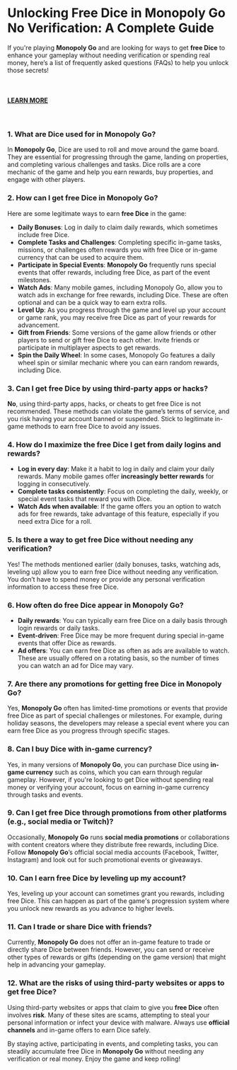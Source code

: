 <h1>Unlocking Free Dice in Monopoly Go No Verification: A Complete Guide</h1>
<p>If you're playing <strong>Monopoly Go</strong> and are looking for ways to get <strong>free Dice</strong> to enhance your gameplay without needing verification or spending real money, here&rsquo;s a list of frequently asked questions (FAQs) to help you unlock those secrets!</p>
<p>&nbsp;</p>
<h4><a href="https://graph.org/Monopoly-Go-Free-Dice-No-Verification-02-08">LEARN MORE</a></h4>
<p>&nbsp;</p>
<h3>1. <strong>What are Dice used for in Monopoly Go?</strong></h3>
<p>In <strong>Monopoly Go</strong>, Dice are used to roll and move around the game board. They are essential for progressing through the game, landing on properties, and completing various challenges and tasks. Dice rolls are a core mechanic of the game and help you earn rewards, buy properties, and engage with other players.</p>
<h3>2. <strong>How can I get free Dice in Monopoly Go?</strong></h3>
<p>Here are some legitimate ways to earn <strong>free Dice</strong> in the game:</p>
<ul>
<li><strong>Daily Bonuses</strong>: Log in daily to claim daily rewards, which sometimes include free Dice.</li>
<li><strong>Complete Tasks and Challenges</strong>: Completing specific in-game tasks, missions, or challenges often rewards you with free Dice or in-game currency that can be used to acquire them.</li>
<li><strong>Participate in Special Events</strong>: <strong>Monopoly Go</strong> frequently runs special events that offer rewards, including free Dice, as part of the event milestones.</li>
<li><strong>Watch Ads</strong>: Many mobile games, including Monopoly Go, allow you to watch ads in exchange for free rewards, including Dice. These are often optional and can be a quick way to earn extra rolls.</li>
<li><strong>Level Up</strong>: As you progress through the game and level up your account or game rank, you may receive free Dice as part of your rewards for advancement.</li>
<li><strong>Gift from Friends</strong>: Some versions of the game allow friends or other players to send or gift free Dice to each other. Invite friends or participate in multiplayer aspects to get rewards.</li>
<li><strong>Spin the Daily Wheel</strong>: In some cases, Monopoly Go features a daily wheel spin or similar mechanic where you can earn random rewards, including Dice.</li>
</ul>
<h3>3. <strong>Can I get free Dice by using third-party apps or hacks?</strong></h3>
<p><strong>No</strong>, using third-party apps, hacks, or cheats to get free Dice is not recommended. These methods can violate the game&rsquo;s terms of service, and you risk having your account banned or suspended. Stick to legitimate in-game methods to earn free Dice to avoid any issues.</p>
<h3>4. <strong>How do I maximize the free Dice I get from daily logins and rewards?</strong></h3>
<ul>
<li><strong>Log in every day</strong>: Make it a habit to log in daily and claim your daily rewards. Many mobile games offer <strong>increasingly better rewards</strong> for logging in consecutively.</li>
<li><strong>Complete tasks consistently</strong>: Focus on completing the daily, weekly, or special event tasks that reward you with Dice.</li>
<li><strong>Watch Ads when available</strong>: If the game offers you an option to watch ads for free rewards, take advantage of this feature, especially if you need extra Dice for a roll.</li>
</ul>
<h3>5. <strong>Is there a way to get free Dice without needing any verification?</strong></h3>
<p>Yes! The methods mentioned earlier (daily bonuses, tasks, watching ads, leveling up) allow you to earn free Dice without needing any verification. You don&rsquo;t have to spend money or provide any personal verification information to access these free Dice.</p>
<h3>6. <strong>How often do free Dice appear in Monopoly Go?</strong></h3>
<ul>
<li><strong>Daily rewards</strong>: You can typically earn free Dice on a daily basis through login rewards or daily tasks.</li>
<li><strong>Event-driven</strong>: Free Dice may be more frequent during special in-game events that offer Dice as rewards.</li>
<li><strong>Ad offers</strong>: You can earn free Dice as often as ads are available to watch. These are usually offered on a rotating basis, so the number of times you can watch an ad for Dice may vary.</li>
</ul>
<h3>7. <strong>Are there any promotions for getting free Dice in Monopoly Go?</strong></h3>
<p>Yes, <strong>Monopoly Go</strong> often has limited-time promotions or events that provide free Dice as part of special challenges or milestones. For example, during holiday seasons, the developers may release a special event where you can earn free Dice as you progress through specific stages.</p>
<h3>8. <strong>Can I buy Dice with in-game currency?</strong></h3>
<p>Yes, in many versions of <strong>Monopoly Go</strong>, you can purchase Dice using <strong>in-game currency</strong> such as coins, which you can earn through regular gameplay. However, if you're looking to get Dice without spending real money or verifying your account, focus on earning in-game currency through tasks and events.</p>
<h3>9. <strong>Can I get free Dice through promotions from other platforms (e.g., social media or Twitch)?</strong></h3>
<p>Occasionally, <strong>Monopoly Go</strong> runs <strong>social media promotions</strong> or collaborations with content creators where they distribute free rewards, including Dice. Follow <strong>Monopoly Go</strong>&rsquo;s official social media accounts (Facebook, Twitter, Instagram) and look out for such promotional events or giveaways.</p>
<h3>10. <strong>Can I earn free Dice by leveling up my account?</strong></h3>
<p>Yes, leveling up your account can sometimes grant you rewards, including free Dice. This can happen as part of the game's progression system where you unlock new rewards as you advance to higher levels.</p>
<h3>11. <strong>Can I trade or share Dice with friends?</strong></h3>
<p>Currently, <strong>Monopoly Go</strong> does not offer an in-game feature to trade or directly share Dice between friends. However, you can send or receive other types of rewards or gifts (depending on the game version) that might help in advancing your gameplay.</p>
<h3>12. <strong>What are the risks of using third-party websites or apps to get free Dice?</strong></h3>
<p>Using third-party websites or apps that claim to give you <strong>free Dice</strong> often involves <strong>risk</strong>. Many of these sites are scams, attempting to steal your personal information or infect your device with malware. Always use <strong>official channels</strong> and in-game offers to earn Dice safely.</p>
<p>By staying active, participating in events, and completing tasks, you can steadily accumulate free Dice in <strong>Monopoly Go</strong> without needing any verification or real money. Enjoy the game and keep rolling!</p>
